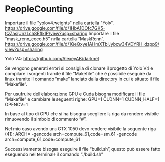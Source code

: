 # PeopleCounting

Importare il file "yolov4.weights" nella cartella "Yolo". https://drive.google.com/file/d/1HbA1DOfc7GK5-tQZasjUnzLch8EfIkIP/view?usp=sharing
Importare il file “mask_rcnn_coco.h5” nella cartella “MaskRcnn”. https://drive.google.com/file/d/1QeQxye1AHmXTbIJybcw34VDYRH_dzpp9/view?usp=sharing

Yolo V4: https://github.com/AlexeyAB/darknet

Se vengono generati errori si consiglia di clonare il progetto di Yolo V4 e compilare i sorgenti tramite il file “Makefile” che è possibile eseguire da linux tramite il comando “make” lanciato dalla directory in cui è situato il file “Makefile”.

Per usufruire dell’elaborazione GPU e Cuda bisogna modificare il file “Makefile” e cambiare le seguenti righe:
  GPU=1
  CUDNN=1
  CUDNN_HALF=1
  OPENCV=1

In base al tipo di GPU che si ha bisogna scegliere la riga da rendere visibile rimuovendo il simbolo di commento “#”.

Nel mio caso avendo una GTX 1050 devo rendere visibile la seguente riga (41):
  ARCH= -gencode arch=compute_61,code=sm_61 -gencode arch=compute_61,code=compute_61

Successivamente bisogna eseguire il file “build.sh”, questo può essere fatto eseguendo nel terminale il comando “./build.sh”
